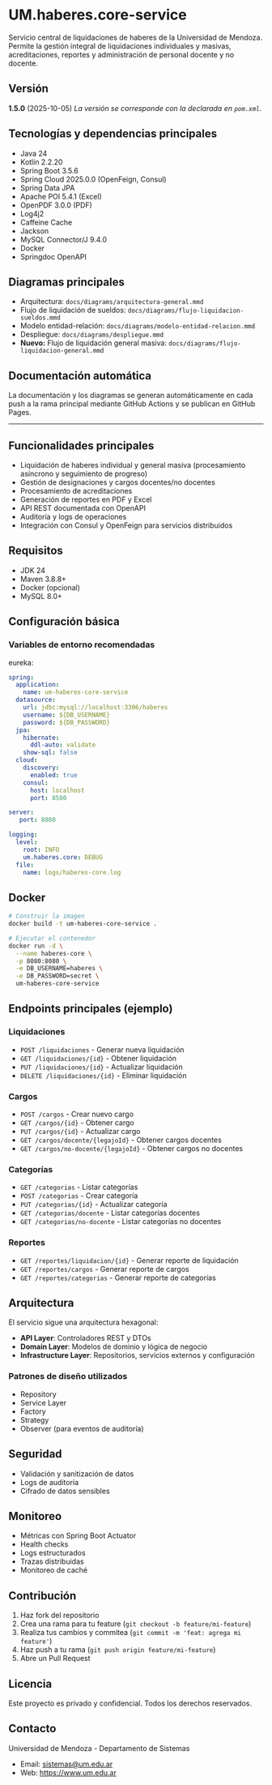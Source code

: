 
# UM.haberes.core-service

Servicio central de liquidaciones de haberes de la Universidad de Mendoza. Permite la gestión integral de liquidaciones individuales y masivas, acreditaciones, reportes y administración de personal docente y no docente.

## Versión

**1.5.0** (2025-10-05)
_La versión se corresponde con la declarada en `pom.xml`._

## Tecnologías y dependencias principales

- Java 24
- Kotlin 2.2.20
- Spring Boot 3.5.6
- Spring Cloud 2025.0.0 (OpenFeign, Consul)
- Spring Data JPA
- Apache POI 5.4.1 (Excel)
- OpenPDF 3.0.0 (PDF)
- Log4j2
- Caffeine Cache
- Jackson
- MySQL Connector/J 9.4.0
- Docker
- Springdoc OpenAPI

## Diagramas principales

- Arquitectura: `docs/diagrams/arquitectura-general.mmd`
- Flujo de liquidación de sueldos: `docs/diagrams/flujo-liquidacion-sueldos.mmd`
- Modelo entidad-relación: `docs/diagrams/modelo-entidad-relacion.mmd`
- Despliegue: `docs/diagrams/despliegue.mmd`
- **Nuevo:** Flujo de liquidación general masiva: `docs/diagrams/flujo-liquidacion-general.mmd`

## Documentación automática

La documentación y los diagramas se generan automáticamente en cada push a la rama principal mediante GitHub Actions y se publican en GitHub Pages.

---


## Funcionalidades principales

- Liquidación de haberes individual y general masiva (procesamiento asíncrono y seguimiento de progreso)
- Gestión de designaciones y cargos docentes/no docentes
- Procesamiento de acreditaciones
- Generación de reportes en PDF y Excel
- API REST documentada con OpenAPI
- Auditoría y logs de operaciones
- Integración con Consul y OpenFeign para servicios distribuidos


## Requisitos

- JDK 24
- Maven 3.8.8+
- Docker (opcional)
- MySQL 8.0+


## Configuración básica

### Variables de entorno recomendadas

eureka:
```yaml
spring:
  application:
    name: um-haberes-core-service
  datasource:
    url: jdbc:mysql://localhost:3306/haberes
    username: ${DB_USERNAME}
    password: ${DB_PASSWORD}
  jpa:
    hibernate:
      ddl-auto: validate
    show-sql: false
  cloud:
    discovery:
      enabled: true
    consul:
      host: localhost
      port: 8500

server:
   port: 8080

logging:
  level:
    root: INFO
    um.haberes.core: DEBUG
  file:
    name: logs/haberes-core.log
```


## Docker

```bash
# Construir la imagen
docker build -t um-haberes-core-service .

# Ejecutar el contenedor
docker run -d \
  --name haberes-core \
  -p 8080:8080 \
  -e DB_USERNAME=haberes \
  -e DB_PASSWORD=secret \
  um-haberes-core-service
```


## Endpoints principales (ejemplo)

### Liquidaciones
- `POST /liquidaciones` - Generar nueva liquidación
- `GET /liquidaciones/{id}` - Obtener liquidación
- `PUT /liquidaciones/{id}` - Actualizar liquidación
- `DELETE /liquidaciones/{id}` - Eliminar liquidación

### Cargos
- `POST /cargos` - Crear nuevo cargo
- `GET /cargos/{id}` - Obtener cargo
- `PUT /cargos/{id}` - Actualizar cargo
- `GET /cargos/docente/{legajoId}` - Obtener cargos docentes
- `GET /cargos/no-docente/{legajoId}` - Obtener cargos no docentes

### Categorías
- `GET /categorias` - Listar categorías
- `POST /categorias` - Crear categoría
- `PUT /categorias/{id}` - Actualizar categoría
- `GET /categorias/docente` - Listar categorías docentes
- `GET /categorias/no-docente` - Listar categorías no docentes

### Reportes
- `GET /reportes/liquidacion/{id}` - Generar reporte de liquidación
- `GET /reportes/cargos` - Generar reporte de cargos
- `GET /reportes/categorias` - Generar reporte de categorías


## Arquitectura

El servicio sigue una arquitectura hexagonal:

- **API Layer**: Controladores REST y DTOs
- **Domain Layer**: Modelos de dominio y lógica de negocio
- **Infrastructure Layer**: Repositorios, servicios externos y configuración


### Patrones de diseño utilizados

- Repository
- Service Layer
- Factory
- Strategy
- Observer (para eventos de auditoría)


## Seguridad

- Validación y sanitización de datos
- Logs de auditoría
- Cifrado de datos sensibles


## Monitoreo

- Métricas con Spring Boot Actuator
- Health checks
- Logs estructurados
- Trazas distribuidas
- Monitoreo de caché


## Contribución

1. Haz fork del repositorio
2. Crea una rama para tu feature (`git checkout -b feature/mi-feature`)
3. Realiza tus cambios y commitea (`git commit -m 'feat: agrega mi feature'`)
4. Haz push a tu rama (`git push origin feature/mi-feature`)
5. Abre un Pull Request


## Licencia

Este proyecto es privado y confidencial. Todos los derechos reservados.


## Contacto

Universidad de Mendoza - Departamento de Sistemas
- Email: sistemas@um.edu.ar
- Web: https://www.um.edu.ar
